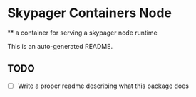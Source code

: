 # Skypager Containers Node

** a container for serving a skypager node runtime

This is an auto-generated README.

## TODO
 - [ ] Write a proper readme describing what this package does